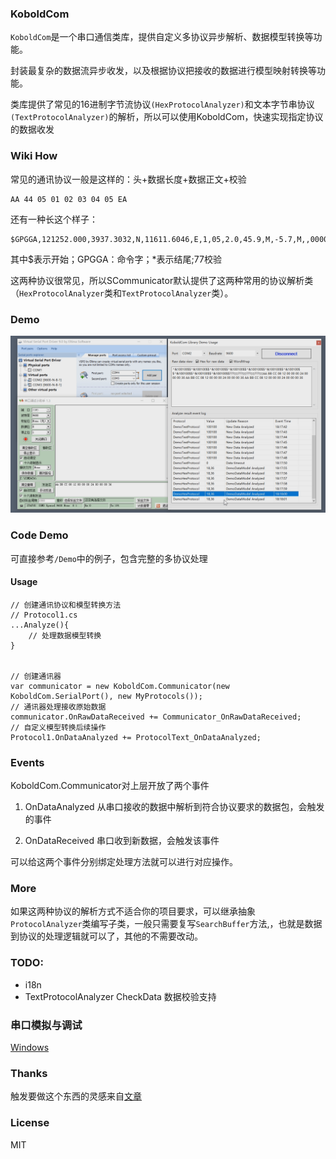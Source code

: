 ### KoboldCom

`KoboldCom`是一个串口通信类库，提供自定义多协议异步解析、数据模型转换等功能。

封装最复杂的数据流异步收发，以及根据协议把接收的数据进行模型映射转换等功能。

类库提供了常见的16进制字节流协议`(HexProtocolAnalyzer)`和文本字节串协议`(TextProtocolAnalyzer)`的解析，所以可以使用KoboldCom，快速实现指定协议的数据收发

### Wiki How

常见的通讯协议一般是这样的：头+数据长度+数据正文+校验

    AA 44 05 01 02 03 04 05 EA

还有一种长这个样子：

    $GPGGA,121252.000,3937.3032,N,11611.6046,E,1,05,2.0,45.9,M,-5.7,M,,0000*77

其中$表示开始；GPGGA：命令字；*表示结尾;77校验

这两种协议很常见，所以SCommunicator默认提供了这两种常用的协议解析类（`HexProtocolAnalyzer`类和`TextProtocolAnalyzer`类）。

### Demo
![运行截图](/docs/Screen01.png)

### Code Demo
可直接参考`/Demo`中的例子，包含完整的多协议处理

#### Usage 
```
// 创建通讯协议和模型转换方法
// Protocol1.cs
...Analyze(){
    // 处理数据模型转换
}


// 创建通讯器
var communicator = new KoboldCom.Communicator(new KoboldCom.SerialPort(), new MyProtocols());
// 通讯器处理接收原始数据
communicator.OnRawDataReceived += Communicator_OnRawDataReceived;
// 自定义模型转换后续操作
Protocol1.OnDataAnalyzed += ProtocolText_OnDataAnalyzed;
```

### Events

KoboldCom.Communicator对上层开放了两个事件

1. OnDataAnalyzed
从串口接收的数据中解析到符合协议要求的数据包，会触发的事件

2. OnDataReceived
串口收到新数据，会触发该事件

可以给这两个事件分别绑定处理方法就可以进行对应操作。

### More
如果这两种协议的解析方式不适合你的项目要求，可以继承抽象`ProtocolAnalyzer`类编写子类，一般只需要复写`SearchBuffer`方法,，也就是数据到协议的处理逻辑就可以了，其他的不需要改动。


### TODO:
- i18n
- TextProtocolAnalyzer CheckData 数据校验支持

### 串口模拟与调试
[Windows](https://www.petershi.net/archives/2885)

### Thanks
触发要做这个东西的灵感来自[文章](http://blog.csdn.net/wuyazhe/article/details/5598945)


### License
MIT
